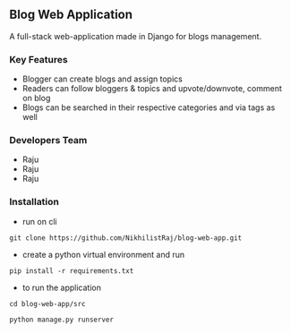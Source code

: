 ## Blog Web Application

A full-stack web-application made in Django for blogs management.

### Key Features
* Blogger can create blogs and assign topics
* Readers can follow bloggers & topics and upvote/downvote, comment on blog 
* Blogs can be searched in their respective categories and via tags as well


### Developers Team
* Raju
* Raju
* Raju

### Installation

* run on cli
```
git clone https://github.com/NikhilistRaj/blog-web-app.git
```

* create a python virtual environment and run
```
pip install -r requirements.txt
```

* to run the application
```
cd blog-web-app/src
```
```
python manage.py runserver
```

